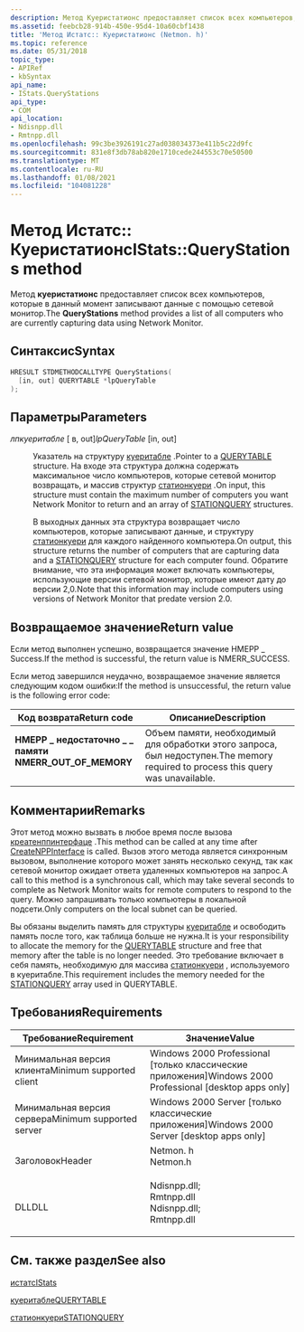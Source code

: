 ```yaml
---
description: Метод Куеристатионс предоставляет список всех компьютеров, которые в данный момент записывают данные с помощью сетевой монитор.
ms.assetid: feebcb28-914b-450e-95d4-10a60cbf1438
title: 'Метод Истатс:: Куеристатионс (Netmon. h)'
ms.topic: reference
ms.date: 05/31/2018
topic_type:
- APIRef
- kbSyntax
api_name:
- IStats.QueryStations
api_type:
- COM
api_location:
- Ndisnpp.dll
- Rmtnpp.dll
ms.openlocfilehash: 99c3be3926191c27ad038034373e411b5c22d9fc
ms.sourcegitcommit: 831e8f3db78ab820e1710cede244553c70e50500
ms.translationtype: MT
ms.contentlocale: ru-RU
ms.lasthandoff: 01/08/2021
ms.locfileid: "104081228"
---
```

# <a name="istatsquerystations-method"></a><span data-ttu-id="353ab-103">Метод Истатс:: Куеристатионс</span><span class="sxs-lookup"><span data-stu-id="353ab-103">IStats::QueryStations method</span></span>

<span data-ttu-id="353ab-104">Метод **куеристатионс** предоставляет список всех компьютеров, которые в данный момент записывают данные с помощью сетевой монитор.</span><span class="sxs-lookup"><span data-stu-id="353ab-104">The **QueryStations** method provides a list of all computers who are currently capturing data using Network Monitor.</span></span>

## <a name="syntax"></a><span data-ttu-id="353ab-105">Синтаксис</span><span class="sxs-lookup"><span data-stu-id="353ab-105">Syntax</span></span>


```C++
HRESULT STDMETHODCALLTYPE QueryStations(
  [in, out] QUERYTABLE *lpQueryTable
);
```



## <a name="parameters"></a><span data-ttu-id="353ab-106">Параметры</span><span class="sxs-lookup"><span data-stu-id="353ab-106">Parameters</span></span>

<dl> <dt>

<span data-ttu-id="353ab-107">*лпкуеритабле* \[ в, out\]</span><span class="sxs-lookup"><span data-stu-id="353ab-107">*lpQueryTable* \[in, out\]</span></span>
</dt> <dd>

<span data-ttu-id="353ab-108">Указатель на структуру [куеритабле](querytable.md) .</span><span class="sxs-lookup"><span data-stu-id="353ab-108">Pointer to a [QUERYTABLE](querytable.md) structure.</span></span> <span data-ttu-id="353ab-109">На входе эта структура должна содержать максимальное число компьютеров, которые сетевой монитор возвращать, и массив структур [статионкуери](stationquery.md) .</span><span class="sxs-lookup"><span data-stu-id="353ab-109">On input, this structure must contain the maximum number of computers you want Network Monitor to return and an array of [STATIONQUERY](stationquery.md) structures.</span></span>

<span data-ttu-id="353ab-110">В выходных данных эта структура возвращает число компьютеров, которые записывают данные, и структуру [статионкуери](stationquery.md) для каждого найденного компьютера.</span><span class="sxs-lookup"><span data-stu-id="353ab-110">On output, this structure returns the number of computers that are capturing data and a [STATIONQUERY](stationquery.md) structure for each computer found.</span></span> <span data-ttu-id="353ab-111">Обратите внимание, что эта информация может включать компьютеры, использующие версии сетевой монитор, которые имеют дату до версии 2,0.</span><span class="sxs-lookup"><span data-stu-id="353ab-111">Note that this information may include computers using versions of Network Monitor that predate version 2.0.</span></span>

</dd> </dl>

## <a name="return-value"></a><span data-ttu-id="353ab-112">Возвращаемое значение</span><span class="sxs-lookup"><span data-stu-id="353ab-112">Return value</span></span>

<span data-ttu-id="353ab-113">Если метод выполнен успешно, возвращается значение НМЕРР \_ Success.</span><span class="sxs-lookup"><span data-stu-id="353ab-113">If the method is successful, the return value is NMERR\_SUCCESS.</span></span>

<span data-ttu-id="353ab-114">Если метод завершился неудачно, возвращаемое значение является следующим кодом ошибки:</span><span class="sxs-lookup"><span data-stu-id="353ab-114">If the method is unsuccessful, the return value is the following error code:</span></span>



| <span data-ttu-id="353ab-115">Код возврата</span><span class="sxs-lookup"><span data-stu-id="353ab-115">Return code</span></span>                                                                                           | <span data-ttu-id="353ab-116">Описание</span><span class="sxs-lookup"><span data-stu-id="353ab-116">Description</span></span>                                                           |
|-------------------------------------------------------------------------------------------------------|-----------------------------------------------------------------------|
| <dl> <span data-ttu-id="353ab-117"><dt>**НМЕРР \_ недостаточно \_ \_ памяти**</dt></span><span class="sxs-lookup"><span data-stu-id="353ab-117"><dt>**NMERR\_OUT\_OF\_MEMORY**</dt></span></span> </dl> | <span data-ttu-id="353ab-118">Объем памяти, необходимый для обработки этого запроса, был недоступен.</span><span class="sxs-lookup"><span data-stu-id="353ab-118">The memory required to process this query was unavailable.</span></span><br/> |



 

## <a name="remarks"></a><span data-ttu-id="353ab-119">Комментарии</span><span class="sxs-lookup"><span data-stu-id="353ab-119">Remarks</span></span>

<span data-ttu-id="353ab-120">Этот метод можно вызвать в любое время после вызова [креатенппинтерфаце](createnppinterface.md) .</span><span class="sxs-lookup"><span data-stu-id="353ab-120">This method can be called at any time after [CreateNPPInterface](createnppinterface.md) is called.</span></span> <span data-ttu-id="353ab-121">Вызов этого метода является синхронным вызовом, выполнение которого может занять несколько секунд, так как сетевой монитор ожидает ответа удаленных компьютеров на запрос.</span><span class="sxs-lookup"><span data-stu-id="353ab-121">A call to this method is a synchronous call, which may take several seconds to complete as Network Monitor waits for remote computers to respond to the query.</span></span> <span data-ttu-id="353ab-122">Можно запрашивать только компьютеры в локальной подсети.</span><span class="sxs-lookup"><span data-stu-id="353ab-122">Only computers on the local subnet can be queried.</span></span>

<span data-ttu-id="353ab-123">Вы обязаны выделить память для структуры [куеритабле](querytable.md) и освободить память после того, как таблица больше не нужна.</span><span class="sxs-lookup"><span data-stu-id="353ab-123">It is your responsibility to allocate the memory for the [QUERYTABLE](querytable.md) structure and free that memory after the table is no longer needed.</span></span> <span data-ttu-id="353ab-124">Это требование включает в себя память, необходимую для массива [статионкуери](stationquery.md) , используемого в куеритабле.</span><span class="sxs-lookup"><span data-stu-id="353ab-124">This requirement includes the memory needed for the [STATIONQUERY](stationquery.md) array used in QUERYTABLE.</span></span>

## <a name="requirements"></a><span data-ttu-id="353ab-125">Требования</span><span class="sxs-lookup"><span data-stu-id="353ab-125">Requirements</span></span>



| <span data-ttu-id="353ab-126">Требование</span><span class="sxs-lookup"><span data-stu-id="353ab-126">Requirement</span></span> | <span data-ttu-id="353ab-127">Значение</span><span class="sxs-lookup"><span data-stu-id="353ab-127">Value</span></span> |
|-------------------------------------|----------------------------------------------------------------------------------------------------------------------------------------------------------|
| <span data-ttu-id="353ab-128">Минимальная версия клиента</span><span class="sxs-lookup"><span data-stu-id="353ab-128">Minimum supported client</span></span><br/> | <span data-ttu-id="353ab-129">Windows 2000 Professional \[только классические приложения\]</span><span class="sxs-lookup"><span data-stu-id="353ab-129">Windows 2000 Professional \[desktop apps only\]</span></span><br/>                                                                                               |
| <span data-ttu-id="353ab-130">Минимальная версия сервера</span><span class="sxs-lookup"><span data-stu-id="353ab-130">Minimum supported server</span></span><br/> | <span data-ttu-id="353ab-131">Windows 2000 Server \[только классические приложения\]</span><span class="sxs-lookup"><span data-stu-id="353ab-131">Windows 2000 Server \[desktop apps only\]</span></span><br/>                                                                                                     |
| <span data-ttu-id="353ab-132">Заголовок</span><span class="sxs-lookup"><span data-stu-id="353ab-132">Header</span></span><br/>                   | <dl> <span data-ttu-id="353ab-133"><dt>Netmon. h</dt></span><span class="sxs-lookup"><span data-stu-id="353ab-133"><dt>Netmon.h</dt></span></span> </dl>                                                                      |
| <span data-ttu-id="353ab-134">DLL</span><span class="sxs-lookup"><span data-stu-id="353ab-134">DLL</span></span><br/>                      | <dl> <span data-ttu-id="353ab-135"><dt>Ndisnpp.dll; </dt> <dt>Rmtnpp.dll</dt></span><span class="sxs-lookup"><span data-stu-id="353ab-135"><dt>Ndisnpp.dll; </dt> <dt>Rmtnpp.dll</dt></span></span> </dl> |



## <a name="see-also"></a><span data-ttu-id="353ab-136">См. также раздел</span><span class="sxs-lookup"><span data-stu-id="353ab-136">See also</span></span>

<dl> <dt>

[<span data-ttu-id="353ab-137">истатс</span><span class="sxs-lookup"><span data-stu-id="353ab-137">IStats</span></span>](istats.md)
</dt> <dt>

[<span data-ttu-id="353ab-138">куеритабле</span><span class="sxs-lookup"><span data-stu-id="353ab-138">QUERYTABLE</span></span>](querytable.md)
</dt> <dt>

[<span data-ttu-id="353ab-139">статионкуери</span><span class="sxs-lookup"><span data-stu-id="353ab-139">STATIONQUERY</span></span>](stationquery.md)
</dt> </dl>

 

 




